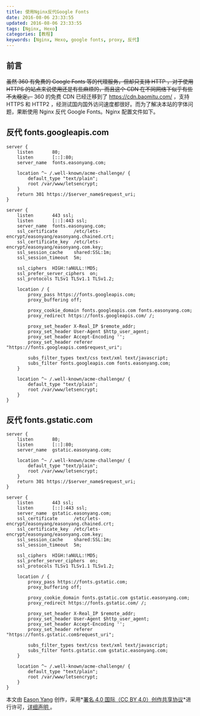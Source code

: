 ```yaml
---
title: 使用Nginx反代Google Fonts
date: 2016-08-06 23:33:55
updated: 2016-08-06 23:33:55
tags: [Nginx, Hexo]
categories: [教程]
keywords: [Nginx, Hexo, google fonts, proxy, 反代]
---
```


## 前言

<del> 虽然 360 有免费的 Google Fonts 等的代理服务，但却只支持 HTTP ，对于使用 HTTPS 的站点来说使用还是有些麻烦的，而且这个 CDN 在不同网络下似乎有些不太稳定。</del> 360 的免费 CDN 已经迁移到了 https://cdn.baomitu.com/ ，支持 HTTPS 和 HTTP2 ，经测试国内国外访问速度都很好。而为了解决本站的字体问题，果断使用 Nginx 反代 Google Fonts。Nginx 配置文件如下。

## 反代 fonts.googleapis.com

```nginx
server {
	listen       80;
	listen       [::]:80;
	server_name  fonts.easonyang.com;

	location ^~ /.well-known/acme-challenge/ {
		default_type "text/plain";
		root /var/www/letsencrypt;
	}
	return 301 https://$server_name$request_uri;
}

server {
	listen       443 ssl;
	listen       [::]:443 ssl;
	server_name  fonts.easonyang.com;
	ssl_certificate      /etc/lets-encrypt/easonyang/easonyang.chained.crt;
	ssl_certificate_key  /etc/lets-encrypt/easonyang/easonyang.com.key;
	ssl_session_cache    shared:SSL:1m;
	ssl_session_timeout  5m;

	ssl_ciphers  HIGH:!aNULL:!MD5;
	ssl_prefer_server_ciphers  on;
	ssl_protocols TLSv1 TLSv1.1 TLSv1.2;

	location / {
		proxy_pass https://fonts.googleapis.com;
		proxy_buffering off;

		proxy_cookie_domain fonts.googleapis.com fonts.easonyang.com;
		proxy_redirect https://fonts.googleapis.com/ /;

		proxy_set_header X-Real_IP $remote_addr;
		proxy_set_header User-Agent $http_user_agent;
		proxy_set_header Accept-Encoding ''; 
		proxy_set_header referer "https://fonts.googleapis.com$request_uri";

		subs_filter_types text/css text/xml text/javascript;
		subs_filter fonts.googleapis.com fonts.easonyang.com;
	}

	location ^~ /.well-known/acme-challenge/ {
		default_type "text/plain";
		root /var/www/letsencrypt;
	}
}
```
## 反代 fonts.gstatic.com

```nginx
server {
	listen       80;
	listen       [::]:80;
	server_name  gstatic.easonyang.com;

	location ^~ /.well-known/acme-challenge/ {
		default_type "text/plain";
		root /var/www/letsencrypt;
	}
	return 301 https://$server_name$request_uri;
}

server {
	listen       443 ssl;
	listen       [::]:443 ssl;
	server_name  gstatic.easonyang.com;
	ssl_certificate      /etc/lets-encrypt/easonyang/easonyang.chained.crt;
	ssl_certificate_key  /etc/lets-encrypt/easonyang/easonyang.com.key;
	ssl_session_cache    shared:SSL:1m;
	ssl_session_timeout  5m;

	ssl_ciphers  HIGH:!aNULL:!MD5;
	ssl_prefer_server_ciphers  on;
	ssl_protocols TLSv1 TLSv1.1 TLSv1.2;

	location / {
		proxy_pass https://fonts.gstatic.com;
		proxy_buffering off;

		proxy_cookie_domain fonts.gstatic.com gstatic.easonyang.com;
		proxy_redirect https://fonts.gstatic.com/ /;

		proxy_set_header X-Real_IP $remote_addr;
		proxy_set_header User-Agent $http_user_agent;
		proxy_set_header Accept-Encoding ''; 
		proxy_set_header referer "https://fonts.gstatic.com$request_uri";

		subs_filter_types text/css text/xml text/javascript;
		subs_filter fonts.gstatic.com gstatic.easonyang.com;
	}

	location ^~ /.well-known/acme-challenge/ {
		default_type "text/plain";
		root /var/www/letsencrypt;
	}
}
```

本文由 [Eason Yang](https://easonyang.com) 创作，采用*[署名 4.0 国际（CC BY 4.0）创作共享协议](http://creativecommons.org/licenses/by/4.0/deed.zh)*进行许可，[详细声明 ](https://easonyang.com/about/)。